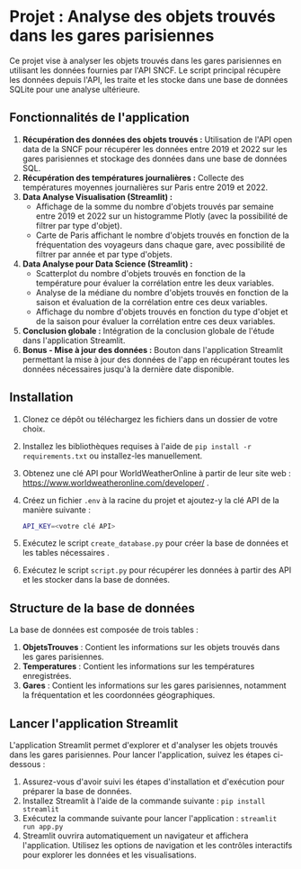 # Projet : Analyse des objets trouvés dans les gares parisiennes

Ce projet vise à analyser les objets trouvés dans les gares parisiennes en utilisant les données fournies par l'API SNCF. Le script principal récupère les données depuis l'API, les traite et les stocke dans une base de données SQLite pour une analyse ultérieure.

## Fonctionnalités de l'application

1. **Récupération des données des objets trouvés :** Utilisation de l'API open data de la SNCF pour récupérer les données entre 2019 et 2022 sur les gares parisiennes et stockage des données dans une base de données SQL.
2. **Récupération des températures journalières :** Collecte des températures moyennes journalières sur Paris entre 2019 et 2022.
3. **Data Analyse Visualisation (Streamlit) :**
   - Affichage de la somme du nombre d'objets trouvés par semaine entre 2019 et 2022 sur un histogramme Plotly (avec la possibilité de filtrer par type d'objet).
   - Carte de Paris affichant le nombre d'objets trouvés en fonction de la fréquentation des voyageurs dans chaque gare, avec possibilité de filtrer par année et par type d'objets.
4. **Data Analyse pour Data Science (Streamlit) :**
   - Scatterplot du nombre d'objets trouvés en fonction de la température pour évaluer la corrélation entre les deux variables.
   - Analyse de la médiane du nombre d'objets trouvés en fonction de la saison et évaluation de la corrélation entre ces deux variables.
   - Affichage du nombre d'objets trouvés en fonction du type d'objet et de la saison pour évaluer la corrélation entre ces deux variables.
5. **Conclusion globale :** Intégration de la conclusion globale de l'étude dans l'application Streamlit.
6. **Bonus - Mise à jour des données :** Bouton dans l'application Streamlit permettant la mise à jour des données de l'app en récupérant toutes les données nécessaires jusqu'à la dernière date disponible.

## Installation
1. Clonez ce dépôt ou téléchargez les fichiers dans un dossier de votre choix.
2. Installez les bibliothèques requises à l'aide de `pip install -r requirements.txt` ou installez-les manuellement.
3. Obtenez une clé API pour WorldWeatherOnline à partir de leur site web : https://www.worldweatheronline.com/developer/ .
4. Créez un fichier `.env` à la racine du projet et ajoutez-y la clé API de la manière suivante :
    
    ```bash
    API_KEY=<votre clé API>
    ```
5. Exécutez le script `create_database.py` pour créer la base de données et les tables nécessaires .
6. Exécutez le script `script.py` pour récupérer les données à partir des API et les stocker dans la base de données.

## Structure de la base de données

La base de données est composée de trois tables :

1. **ObjetsTrouves** : Contient les informations sur les objets trouvés dans les gares parisiennes.
2. **Temperatures** : Contient les informations sur les températures enregistrées.
3. **Gares** : Contient les informations sur les gares parisiennes, notamment la fréquentation et les coordonnées géographiques.

## Lancer l'application Streamlit

L'application Streamlit permet d'explorer et d'analyser les objets trouvés dans les gares parisiennes. Pour lancer l'application, suivez les étapes ci-dessous :

1. Assurez-vous d'avoir suivi les étapes d'installation et d'exécution pour préparer la base de données.
2. Installez Streamlit à l'aide de la commande suivante : `pip install streamlit`
3. Exécutez la commande suivante pour lancer l'application : `streamlit run app.py`
4. Streamlit ouvrira automatiquement un navigateur et affichera l'application. Utilisez les options de navigation et les contrôles interactifs pour explorer les données et les visualisations.
